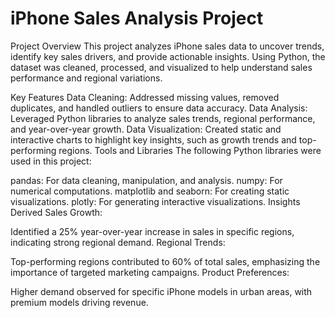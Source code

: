 # iPhone Sales Analysis Project
Project Overview
This project analyzes iPhone sales data to uncover trends, identify key sales drivers, and provide actionable insights. Using Python, the dataset was cleaned, processed, and visualized to help understand sales performance and regional variations.

Key Features
Data Cleaning: Addressed missing values, removed duplicates, and handled outliers to ensure data accuracy.
Data Analysis: Leveraged Python libraries to analyze sales trends, regional performance, and year-over-year growth.
Data Visualization: Created static and interactive charts to highlight key insights, such as growth trends and top-performing regions.
Tools and Libraries
The following Python libraries were used in this project:

pandas: For data cleaning, manipulation, and analysis.
numpy: For numerical computations.
matplotlib and seaborn: For creating static visualizations.
plotly: For generating interactive visualizations.
Insights Derived
Sales Growth:

Identified a 25% year-over-year increase in sales in specific regions, indicating strong regional demand.
Regional Trends:

Top-performing regions contributed to 60% of total sales, emphasizing the importance of targeted marketing campaigns.
Product Preferences:

Higher demand observed for specific iPhone models in urban areas, with premium models driving revenue.
